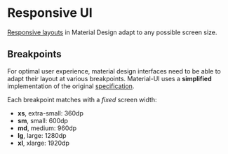 # Responsive UI

[Responsive layouts](https://material.io/guidelines/layout/responsive-ui.html) in Material Design adapt to any possible screen size.

## Breakpoints

For optimal user experience, material design interfaces need to be able to adapt their layout at various breakpoints.
Material-UI uses a **simplified** implementation of the original [specification](https://material.io/guidelines/layout/responsive-ui.html#responsive-ui-breakpoints).

Each breakpoint matches with a *fixed* screen width:
- **xs**, extra-small: 360dp
- **sm**, small: 600dp
- **md**, medium: 960dp
- **lg**, large: 1280dp
- **xl**, xlarge: 1920dp
